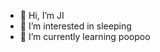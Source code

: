 - 👋 Hi, I’m JI
- 👀 I’m interested in sleeping
- 🌱 I’m currently learning poopoo

<!---
sild3nafil/sild3nafil is a ✨ special ✨ repository because its `README.md` (this file) appears on your GitHub profile.
You can click the Preview link to take a look at your changes.
--->
